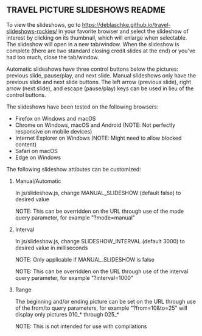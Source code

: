 
TRAVEL PICTURE SLIDESHOWS README
--------------------------------

To view the slideshows, go to https://deblaschke.github.io/travel-slideshows-rockies/
in your favorite browser and select the slideshow of interest by clicking on
its thumbnail, which will enlarge when selectable.  The slideshow will open in
a new tab/window.  When the slideshow is complete (there are two standard closing
credit slides at the end) or you've had too much, close the tab/window.

Automatic slideshows have three control buttons below the pictures: previous
slide, pause/play, and next slide.  Manual slideshows only have the previous
slide and next slide buttons.  The left arrow (previous slide), right arrow
(next slide), and escape (pause/play) keys can be used in lieu of the control
buttons.

The slideshows have been tested on the following browsers:
- Firefox on Windows and macOS
- Chrome on Windows, macOS and Android (NOTE: Not perfectly responsive on mobile devices)
- Internet Explorer on Windows (NOTE: Might need to allow blocked content)
- Safari on macOS
- Edge on Windows

The following slideshow attibutes can be customized:

   1) Manual/Automatic

      In js/slideshow.js, change MANUAL_SLIDESHOW (default false) to desired
      value

      NOTE: This can be overridden on the URL through use of the mode query
      parameter, for example "?mode=manual"

   2) Interval

      In js/slideshow.js, change SLIDESHOW_INTERVAL (default 3000) to desired
      value in milliseconds

      NOTE: Only applicable if MANUAL_SLIDESHOW is false

      NOTE: This can be overridden on the URL through use of the interval query
      parameter, for example "?interval=1000"

   3) Range

      The beginning and/or ending picture can be set on the URL through use of
      the from/to query parameters, for example "?from=10&to=25" will display
      only pictures 010_* through 025_*

      NOTE: This is not intended for use with compilations

